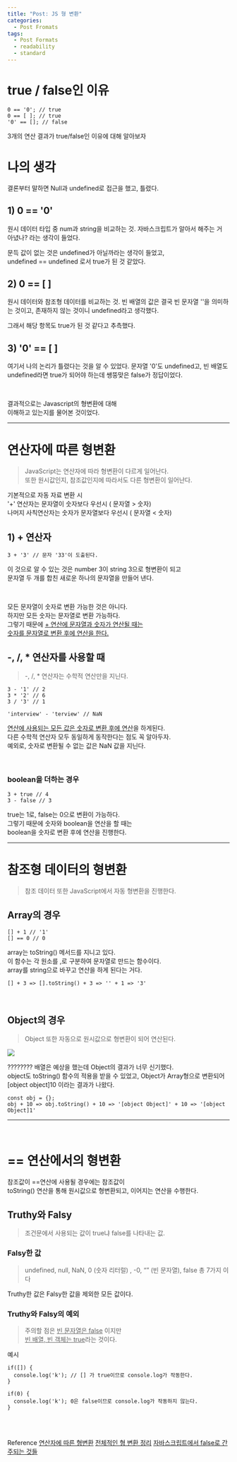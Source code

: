 ```yaml
---
title: "Post: JS 형 변환"
categories:
  - Post Fromats
tags:
  - Post Formats
  - readability
  - standard
---
```


# true / false인 이유
```
0 == '0'; // true
0 == [ ]; // true
'0' == []; // false

```
3개의 연산 결과가 true/false인 이유에 대해 알아보자

# 나의 생각

결론부터 말하면 Null과 undefined로 접근을 했고, 틀렸다.

## 1) 0 == '0'
원시 데이터 타입 중 num과 string을 비교하는 것.
자바스크립트가 알아서 해주는 거 아녔나? 라는 생각이 들었다.

문득 값이 없는 것은 undefined가 아닐까라는 생각이 들었고,</br>
undefined == undefined 로서 true가 된 것 같았다.</br>

## 2) 0 == [ ]
원시 데이터와 참조형 데이터를 비교하는 것.
빈 배열의 값은 결국 빈 문자열 ''을 의미하는 것이고, 존재하지 않는 것이니
undefined라고 생각했다.

그래서 해당 항목도 true가 된 것 같다고 추측했다.


## 3) '0' == [ ]
여기서 나의 논리가 틀렸다는 것을 알 수 있었다.
문자열 '0'도 undefined고, 빈 배열도 undefined라면 true가 되어야 하는데
쌩뚱맞은 false가 정답이었다.

</br>

결과적으로는 Javascript의 형변환에 대해</br>
이해하고 있는지를 물어본 것이었다.</br>

---

# 연산자에 따른 형변환
> JavaScript는 연산자에 따라 형변환이 다르게 일어난다.</br>
또한 원시값인지, 참조값인지에 따라서도 다른 형변환이 일어난다.</br>

기본적으로 자동 자료 변환 시</br>
'+' 연산자는 문자열이 숫자보다 우선시 ( 문자열 > 숫자)</br>
나머지 사칙연산자는 숫자가 문자열보다 우선시 ( 문자열 < 숫자)</br>

## 1) + 연산자

```
3 + '3' // 문자 '33'이 도출된다.
```
이 것으로 알 수 있는 것은 number 3이 string 3으로 형변환이 되고</br>
문자열 두 개를 합친 새로운 하나의 문자열을 만들어 낸다.</br>

</br>

모든 문자열이 숫자로 변환 가능한 것은 아니다.</br>
하지만 모든 숫자는 문자열로 변환 가능하다.</br>
그렇기 때문에 <u>+ 연산에 문자열과 숫자가 연산될 때는</br>
숫자를 문자열로 변환 후에 연산을 한다.</u></br>

## -, /, * 연산자를 사용할 때

> -, /, * 연산자는 수학적 연산만을 지닌다.

```
3 - '1' // 2
3 * '2' // 6
3 / '3' // 1

'interview' - 'terview' // NaN
```

<u>연산에 사용되는 모든 값은 숫자로 변환 후에 연산</u>을 하게된다.</br>
다른 수학적 연산자 모두 동일하게 동작한다는 점도 꼭 알아두자.</br>
예외로, 숫자로 변환될 수 없는 값은 NaN 값을 지닌다.</br>

</br>

###  boolean을 더하는 경우
```
3 + true // 4
3 - false // 3
```
true는 1로, false는 0으로 변환이 가능하다.</br>
그렇기 때문에 숫자와 boolean을 연산을 할 때는</br>
boolean을 숫자로 변환 후에 연산을 진행한다.</br>

---

# 참조형 데이터의 형변환 
> 참조 데이터 또한 JavaScript에서 자동 형변환을 진행한다.</br>

## Array의 경우

```
[] + 1 // '1'
[] == 0 // 0
```

array는 toString() 메서드를 지니고 있다.</br>
이 함수는 각 원소를 ,로 구분하여 문자열로 만드는 함수이다.</br>
array를 string으로 바꾸고 연산을 하게 된다는 거다.</br>

```
[] + 3 => [].toString() + 3 => '' + 1 => '3'
```

</br>

## Object의 경우

> Object 또한 자동으로 원시값으로 형변환이 되어 연산된다.</br>

![](https://images.velog.io/images/betterplaywon/post/87ac114c-b6d5-4153-9fdf-c9019d85e531/image.png)

????????
배열은 예상을 했는데 Object의 결과가 너무 신기했다.</br>
object도 toString() 함수의 적용을 받을 수 있었고, Object가 Array형으로 변환되어</br>
[object object]10 이라는 결과가 나왔다.</br>
```
const obj = {};
obj + 10 => obj.toString() + 10 => '[object Object]' + 10 => '[object Object]1'
```

---

</br>

# == 연산에서의 형변환

참조값이 ==연산에 사용될 경우에는 참조값이</br>
toString() 연산을 통해 원시값으로 형변환되고, 이어지는 연산을 수행한다.</br>


## Truthy와 Falsy 
> 조건문에서 사용되는 값이 true냐 false를 나타내는 값.

### Falsy한 값
> undefined, null, NaN, 0 (숫자 리터럴) , -0, “” (빈 문자열), false
총 7가지 이다


Truthy한 값은 Falsy한 값을 제외한 모든 값이다.

### Truthy와 Falsy의 예외

> 주의할 점은 <u>빈 문자열은 false</u> 이지만 <u></br>
> 빈 배열, 빈 객체는 true</u>라는 것이다.</br>

예시
```
if([]) {
  console.log('k'); // [] 가 true이므로 console.log가 작동한다.
}

if(0) {
  console.log('k'); 0은 false이므로 console.log가 작동하지 않는다.
}
```

</br>
</br>

Reference
[연산자에 따른 형변환](https://codedragon.tistory.com/5589)
[전체적인 형 변환 정리](https://velog.io/@yejinh/Javascript-%ED%98%95%EB%B3%80%ED%99%98)
[자바스크립트에서 false로 간주되는 것들](https://studymake.tistory.com/484)
